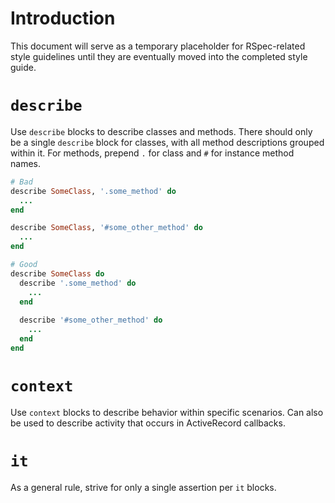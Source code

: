 # Introduction
This document will serve as a temporary placeholder for RSpec-related style guidelines until they are eventually moved into the completed style guide.

# `describe`
Use `describe` blocks to describe classes and methods. There should only be a single `describe` block for classes, with all method descriptions grouped within it. For methods, prepend `.` for class and `#` for instance method names.

```ruby
# Bad
describe SomeClass, '.some_method' do
  ...
end

describe SomeClass, '#some_other_method' do
  ...
end

# Good
describe SomeClass do
  describe '.some_method' do
    ...
  end
  
  describe '#some_other_method' do
    ...
  end
end
```

# `context`
Use `context` blocks to describe behavior within specific scenarios. Can also be used to describe activity that occurs in ActiveRecord callbacks.

# `it`
As a general rule, strive for only a single assertion per `it` blocks.
